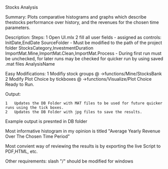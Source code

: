Stocks Analysis

Summary:
Plots comparative histograms and graphs which describe thestocks performance over history, and the revenues for the chosen time parameters.

Description:
Steps:
	1	Open UI.mlx
	2	fill all user fields - assigned as controls:
                InitDate,EndDate 
       SourceFolder - Must be modified to the path of the project folder
       StocksCategory,InvestmentDuration
       ImportMat.Mine,ImportMat.Clean,ImportMat.Process - 
During first run must be unchecked, for later runs may be checked for quicker run by using saved .mat files
    AnalysisName


Easy Modifications:
	1	Modifiy stock groups @ ->functions/Mine/StocksBank
	2	Modify Plot Choice by tickboxes @ ->functions/Visualize/Plot Choice
Ready to Run.


Output:

	1	Updates the DB Folder with MAT files to be used for future quicker runs using the tick boxes.
	2	Updates the DB Folder with jpg files to save the results.

Example output is presnted in DB folder

Most informative histogram in my opinion is titled "Average Yearly Revenue Over The Chosen Time Period"

Most convient way of reviewing the results is by exporting the live Script to PDF,HTML, etc.

Other requirements:
slash "/" should be modified for windows
